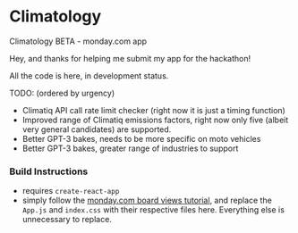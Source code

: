 # Climatology
Climatology BETA - monday.com app

Hey, and thanks for helping me submit my app for the hackathon!

All the code is here, in development status.

TODO:
(ordered by urgency)
- Climatiq API call rate limit checker (right now it is just a timing function)
- Improved range of Climatiq emissions factors, right now only five (albeit very general candidates) are supported.
- Better GPT-3 bakes, needs to be more specific on moto vehicles
- Better GPT-3 bakes, greater range of industries to support

### Build Instructions
- requires `create-react-app`
- simply follow the [monday.com board views tutorial](https://developer.monday.com/api-reference/docs/board-view-queries), and replace the `App.js` and `index.css` with their respective files here. Everything else is unnecessary to replace.

